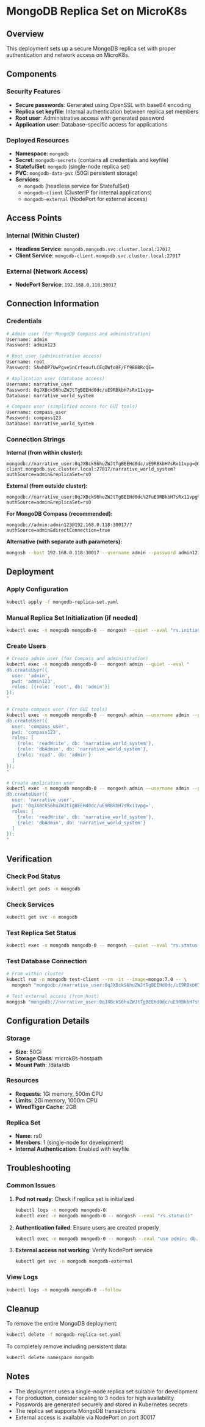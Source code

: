 # MongoDB Replica Set on MicroK8s

## Overview
This deployment sets up a secure MongoDB replica set with proper authentication and network access on MicroK8s.

## Components

### Security Features
- **Secure passwords**: Generated using OpenSSL with base64 encoding
- **Replica set keyfile**: Internal authentication between replica set members
- **Root user**: Administrative access with generated password
- **Application user**: Database-specific access for applications

### Deployed Resources
- **Namespace**: `mongodb`
- **Secret**: `mongodb-secrets` (contains all credentials and keyfile)
- **StatefulSet**: `mongodb` (single-node replica set)
- **PVC**: `mongodb-data-pvc` (50Gi persistent storage)
- **Services**: 
  - `mongodb` (headless service for StatefulSet)
  - `mongodb-client` (ClusterIP for internal applications)
  - `mongodb-external` (NodePort for external access)

## Access Points

### Internal (Within Cluster)
- **Headless Service**: `mongodb.mongodb.svc.cluster.local:27017`
- **Client Service**: `mongodb-client.mongodb.svc.cluster.local:27017`

### External (Network Access)
- **NodePort Service**: `192.168.0.118:30017`

## Connection Information

### Credentials
```bash
# Admin user (for MongoDB Compass and administration)
Username: admin
Password: admin123

# Root user (administrative access)
Username: root
Password: SAwhOP7UwPgve5nCrfeoufLCEqDWfo8F/Ff9BBBRcQE=

# Application user (database access)
Username: narrative_user
Password: 0qJXBckS6huZWJtTgBEEHd0dc/uE9RBkbH7sRx11vpg=
Database: narrative_world_system

# Compass user (simplified access for GUI tools)
Username: compass_user
Password: compass123
Database: narrative_world_system
```

### Connection Strings

**Internal (from within cluster):**
```
mongodb://narrative_user:0qJXBckS6huZWJtTgBEEHd0dc/uE9RBkbH7sRx11vpg=@mongodb-client.mongodb.svc.cluster.local:27017/narrative_world_system?authSource=admin&replicaSet=rs0
```

**External (from outside cluster):**
```
mongodb://narrative_user:0qJXBckS6huZWJtTgBEEHd0dc%2FuE9RBkbH7sRx11vpg%3D@192.168.0.118:30017/narrative_world_system?authSource=admin&replicaSet=rs0
```

**For MongoDB Compass (recommended):**
```
mongodb://admin:admin123@192.168.0.118:30017/?authSource=admin&directConnection=true
```

**Alternative (with separate auth parameters):**
```bash
mongosh --host 192.168.0.118:30017 --username admin --password admin123 --authenticationDatabase admin
```

## Deployment

### Apply Configuration
```bash
kubectl apply -f mongodb-replica-set.yaml
```

### Manual Replica Set Initialization (if needed)
```bash
kubectl exec -n mongodb mongodb-0 -- mongosh --quiet --eval "rs.initiate({_id: 'rs0', members: [{_id: 0, host: 'mongodb-0.mongodb.mongodb.svc.cluster.local:27017'}]})"
```

### Create Users
```bash
# Create admin user (for Compass and administration)
kubectl exec -n mongodb mongodb-0 -- mongosh admin --quiet --eval "
db.createUser({
  user: 'admin',
  pwd: 'admin123',
  roles: [{role: 'root', db: 'admin'}]
});
"

# Create compass user (for GUI tools)
kubectl exec -n mongodb mongodb-0 -- mongosh admin --username admin --password admin123 --quiet --eval "
db.createUser({
  user: 'compass_user',
  pwd: 'compass123',
  roles: [
    {role: 'readWrite', db: 'narrative_world_system'},
    {role: 'dbAdmin', db: 'narrative_world_system'},
    {role: 'read', db: 'admin'}
  ]
});
"

# Create application user
kubectl exec -n mongodb mongodb-0 -- mongosh admin --username admin --password admin123 --quiet --eval "
db.createUser({
  user: 'narrative_user',
  pwd: '0qJXBckS6huZWJtTgBEEHd0dc/uE9RBkbH7sRx11vpg=',
  roles: [
    {role: 'readWrite', db: 'narrative_world_system'},
    {role: 'dbAdmin', db: 'narrative_world_system'}
  ]
});
"
```

## Verification

### Check Pod Status
```bash
kubectl get pods -n mongodb
```

### Check Services
```bash
kubectl get svc -n mongodb
```

### Test Replica Set Status
```bash
kubectl exec -n mongodb mongodb-0 -- mongosh --quiet --eval "rs.status()"
```

### Test Database Connection
```bash
# From within cluster
kubectl run -n mongodb test-client --rm -it --image=mongo:7.0 -- \
  mongosh "mongodb://narrative_user:0qJXBckS6huZWJtTgBEEHd0dc/uE9RBkbH7sRx11vpg=@mongodb-client:27017/narrative_world_system?authSource=admin&replicaSet=rs0"

# Test external access (from host)
mongosh "mongodb://narrative_user:0qJXBckS6huZWJtTgBEEHd0dc/uE9RBkbH7sRx11vpg=@192.168.0.118:30017/narrative_world_system?authSource=admin&replicaSet=rs0"
```

## Configuration Details

### Storage
- **Size**: 50Gi
- **Storage Class**: microk8s-hostpath
- **Mount Path**: /data/db

### Resources
- **Requests**: 1Gi memory, 500m CPU
- **Limits**: 2Gi memory, 1000m CPU
- **WiredTiger Cache**: 2GB

### Replica Set
- **Name**: rs0
- **Members**: 1 (single-node for development)
- **Internal Authentication**: Enabled with keyfile

## Troubleshooting

### Common Issues

1. **Pod not ready**: Check if replica set is initialized
   ```bash
   kubectl logs -n mongodb mongodb-0
   kubectl exec -n mongodb mongodb-0 -- mongosh --eval "rs.status()"
   ```

2. **Authentication failed**: Ensure users are created properly
   ```bash
   kubectl exec -n mongodb mongodb-0 -- mongosh --eval "use admin; db.getUsers()"
   ```

3. **External access not working**: Verify NodePort service
   ```bash
   kubectl get svc -n mongodb mongodb-external
   ```

### View Logs
```bash
kubectl logs -n mongodb mongodb-0 --follow
```

## Cleanup

To remove the entire MongoDB deployment:
```bash
kubectl delete -f mongodb-replica-set.yaml
```

To completely remove including persistent data:
```bash
kubectl delete namespace mongodb
```

## Notes

- The deployment uses a single-node replica set suitable for development
- For production, consider scaling to 3 nodes for high availability
- Passwords are generated securely and stored in Kubernetes secrets
- The replica set supports MongoDB transactions
- External access is available via NodePort on port 30017